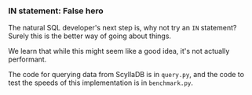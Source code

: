 ### IN statement: False hero
The natural SQL developer's next step is, why not try an `IN` statement? Surely
this is the better way of going about things.

We learn that while this might seem like a good idea, it's not actually performant.

The code for querying data from ScyllaDB is in `query.py`, and the code to 
test the speeds of this implementation is in `benchmark.py`.
